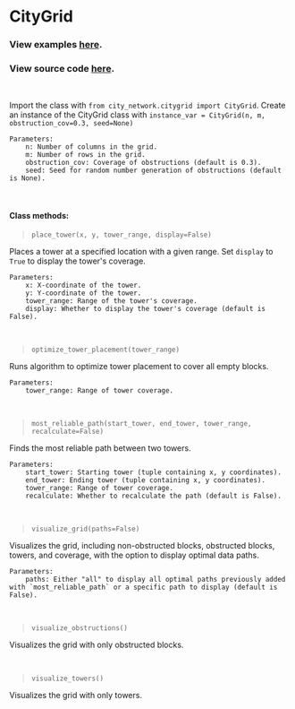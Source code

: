 # CityGrid

### View examples [here](/src/city_network/results.ipynb).

### View source code [here](/src/city_network/citygrid.py).

<p>&nbsp;</p>

Import the class with `from city_network.citygrid import CityGrid`.
Create an instance of the CityGrid class with `instance_var = CityGrid(n, m, obstruction_cov=0.3, seed=None)`

    Parameters:
        n: Number of columns in the grid.
        m: Number of rows in the grid.
        obstruction_cov: Coverage of obstructions (default is 0.3).
        seed: Seed for random number generation of obstructions (default is None).

<p>&nbsp;</p>

#### Class methods:

> `place_tower(x, y, tower_range, display=False)`

Places a tower at a specified location with a given range. Set `display` to `True` to display the tower's coverage.

    Parameters:
        x: X-coordinate of the tower.
        y: Y-coordinate of the tower.
        tower_range: Range of the tower's coverage.
        display: Whether to display the tower's coverage (default is False).

<p>&nbsp;</p>

> `optimize_tower_placement(tower_range)`

Runs algorithm to optimize tower placement to cover all empty blocks.

    Parameters:
        tower_range: Range of tower coverage.

<p>&nbsp;</p>

> `most_reliable_path(start_tower, end_tower, tower_range, recalculate=False)`

Finds the most reliable path between two towers.

    Parameters:
        start_tower: Starting tower (tuple containing x, y coordinates).
        end_tower: Ending tower (tuple containing x, y coordinates).
        tower_range: Range of tower coverage.
        recalculate: Whether to recalculate the path (default is False).

<p>&nbsp;</p>

> `visualize_grid(paths=False)`

Visualizes the grid, including non-obstructed blocks, obstructed blocks, towers, and coverage, with  the option to display optimal data paths.

    Parameters:
        paths: Either "all" to display all optimal paths previously added with `most_reliable_path` or a specific path to display (default is False).

<p>&nbsp;</p>

> `visualize_obstructions()`

Visualizes the grid with only obstructed blocks.

<p>&nbsp;</p>

> `visualize_towers()`

Visualizes the grid with only towers.
